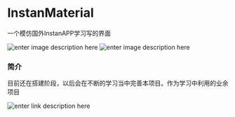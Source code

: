 # InstanMaterial
一个模仿国外InstanAPP学习写的界面


![enter image description here](http://i4.tietuku.com/382b731844ef36da.jpg)
![enter image description here](http://i4.tietuku.com/d8b72bd39b24609f.jpg)

### 简介
目前还在搭建阶段，以后会在不断的学习当中完善本项目。作为学习中利用的业余项目


![enter link description here](http://www.jcodecraeer.com/uploads/20150204/1423058817102389.png)

